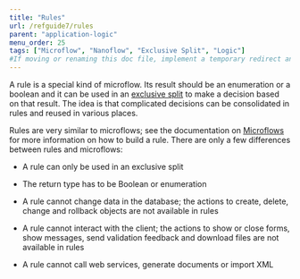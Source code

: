 ```yaml
---
title: "Rules"
url: /refguide7/rules
parent: "application-logic"
menu_order: 25
tags: ["Microflow", "Nanoflow", "Exclusive Split", "Logic"]
#If moving or renaming this doc file, implement a temporary redirect and let the respective team know they should update the URL in the product. See Mapping to Products for more details.
---
```


A rule is a special kind of microflow. Its result should be an enumeration or a boolean and it can be used in an [exclusive split](exclusive-split) to make a decision based on that result. The idea is that complicated decisions can be consolidated in rules and reused in various places.

Rules are very similar to microflows; see the documentation on [Microflows](microflows) for more information on how to build a rule. There are only a few differences between rules and microflows:

*   A rule can only be used in an exclusive split

*   The return type has to be Boolean or enumeration

*   A rule cannot change data in the database; the actions to create, delete, change and rollback objects are not available in rules

*   A rule cannot interact with the client; the actions to show or close forms, show messages, send validation feedback and download files are not available in rules

*   A rule cannot call web services, generate documents or import XML
